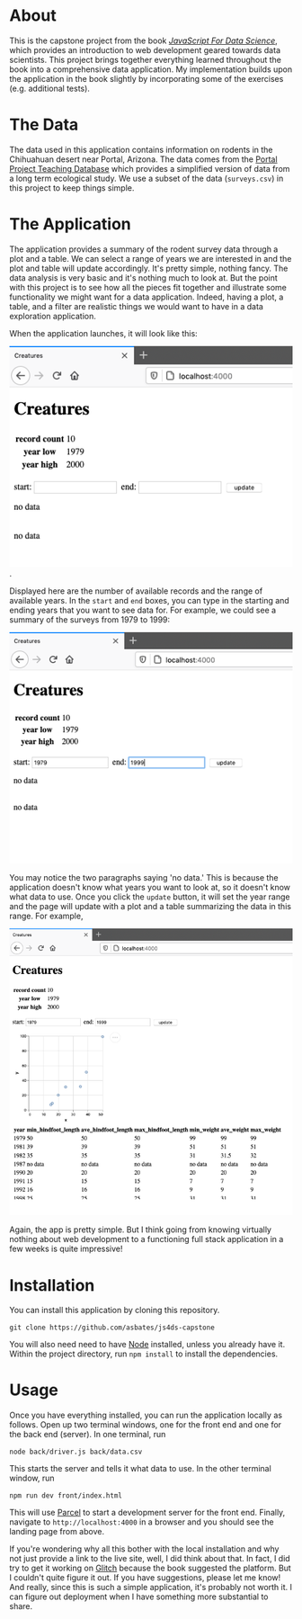 # About

This is the capstone project from the book 
 [_JavaScript For Data Science_](https://js4ds.org/), which provides an 
 introduction to web development geared towards data scientists.
This project brings together everything learned throughout the book into a 
 comprehensive data application.
My implementation builds upon the application in the book slightly by 
 incorporating some of the exercises (e.g. additional tests).


# The Data


The data used in this application contains information on rodents in the 
 Chihuahuan desert near Portal, Arizona.
The data comes from the 
 [Portal Project Teaching Database](https://figshare.com/articles/Portal_Project_Teaching_Database/1314459)
 which provides a simplified version of data from a long term ecological study.
We use a subset of the data (`surveys.csv`) in this project to keep things
 simple.

# The Application

The application provides a summary of the rodent survey data through a plot
 and a table.
We can select a range of years we are interested in and the plot and table will
 update accordingly.
It's pretty simple, nothing fancy.
The data analysis is very basic and it's nothing much to look at.
But the point with this project is to see how all the pieces fit together and 
 illustrate some functionality we might want for a data application.
Indeed, having a plot, a table, and a filter are realistic things we 
 would want to have in a data exploration application.

When the application launches, it will look like this:

![landing page](images/landing.png).

Displayed here are the number of available records and the range of available
 years.
In the `start` and `end` boxes, you can type in the starting and ending years
 that you want to see data for.
For example, we could see a summary of the surveys from 1979 to 1999:

![select year range](images/year-range.png)

You may notice the two paragraphs saying 'no data.'
This is because the application doesn't know what years you want to look at, so
 it doesn't know what data to use.
Once you click the `update` button, it will set the year range and the page
 will update with a plot and a table summarizing the data in this range.
For example,

![updated page with plot and table](images/year-range-selected.png)

Again, the app is pretty simple.
But I think going from knowing virtually nothing about web development to a 
 functioning full stack application in a few weeks is quite impressive!

# Installation

You can install this application by cloning this repository.

```
git clone https://github.com/asbates/js4ds-capstone
```

You will also need need to have [Node](https://nodejs.org/en/download/)
 installed, unless you already have it.
Within the project directory, run `npm install` to install the dependencies.

# Usage

Once you have everything installed, you can run the application locally as 
 follows.
Open up two terminal windows, one for the front end and one for
 the back end (server).
In one terminal, run

```
node back/driver.js back/data.csv
```

This starts the server and tells it what data to use.
In the other terminal window, run

```
npm run dev front/index.html
```

This will use [Parcel](https://parceljs.org/) to start a development server for
 the front end.
Finally, navigate to `http://localhost:4000` in a browser and you should see
 the landing page from above.

If you're wondering why all this bother with the local installation and why 
 not just provide a link to the live site, well, I did think about that.
In fact, I did try to get it working on [Glitch](https://glitch.com/) because
 the book suggested the platform.
But I couldn't quite figure it out.
If you have suggestions, please let me know!
And really, since this is such a simple application, it's probably not worth it.
I can figure out deployment when I have something more substantial to share.

